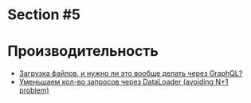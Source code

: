 # Section #5

# Производительность

- [Загрузка файлов, и нужно ли это вообще делать через GraphQL?](https://github.com/nodkz/conf-talks/tree/master/articles/graphql/fileUploads/README.md)
- [Уменьшаем кол-во запросов через DataLoader (avoiding N+1 problem)](https://github.com/nodkz/conf-talks/tree/master/articles/graphql/dataloader/README.md)